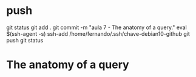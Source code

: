 
# ###################################################################################################################### 
# ###################################################################################################################### 
# ###################################################################################################################### 
#  push

git status
git add .
git commit -m "aula 7 - The anatomy of a query."
eval $(ssh-agent -s)
ssh-add /home/fernando/.ssh/chave-debian10-github
git push
git status



# ###################################################################################################################### 
# ###################################################################################################################### 
# ###################################################################################################################### 
# The anatomy of a query